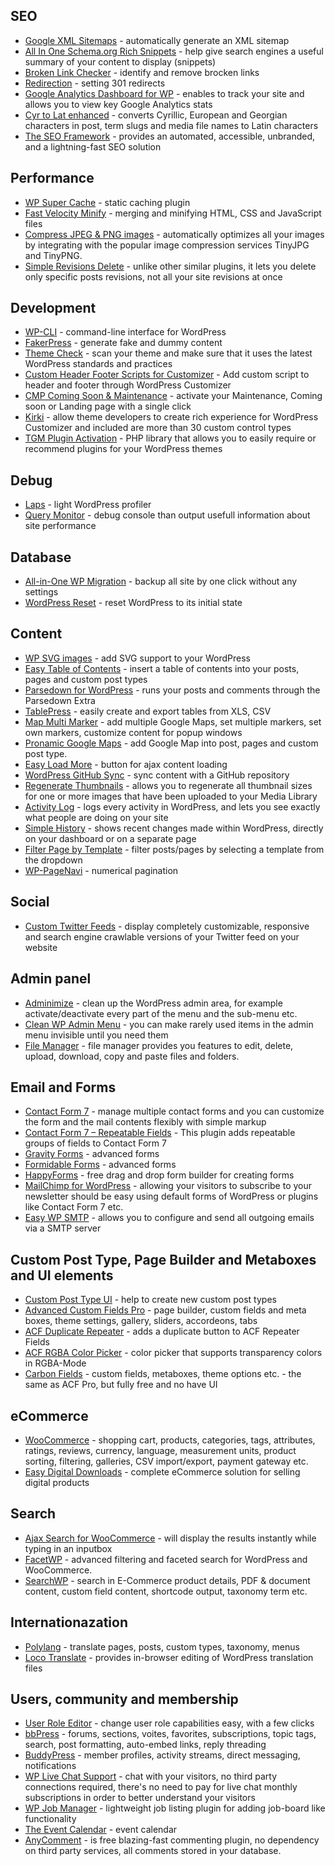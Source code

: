 ## SEO

* [Google XML Sitemaps](https://wordpress.org/plugins/google-sitemap-generator/) - automatically generate an XML sitemap
* [All In One Schema.org Rich Snippets](https://wordpress.org/plugins/all-in-one-schemaorg-rich-snippets/) - help give search engines a useful summary of your content to display (snippets)
* [Broken Link Checker](https://wordpress.org/plugins/broken-link-checker/) - identify and remove brocken links
* [Redirection](https://wordpress.org/plugins/redirection/) - setting 301 redirects
* [Google Analytics Dashboard for WP](https://wordpress.org/plugins/google-analytics-dashboard-for-wp/) - enables to track your site and allows you to view key Google Analytics stats
* [Cyr to Lat enhanced](https://wordpress.org/plugins/cyr3lat/) - converts Cyrillic, European and Georgian characters in post, term slugs and media file names to Latin characters
* [The SEO Framework](https://wordpress.org/plugins/autodescription/) - provides an automated, accessible, unbranded, and a lightning-fast SEO solution


## Performance

* [WP Super Cache](https://wordpress.org/plugins/wp-super-cache/) - static caching plugin
* [Fast Velocity Minify](https://wordpress.org/plugins/fast-velocity-minify/) - merging and minifying HTML, CSS and JavaScript files
* [Compress JPEG & PNG images](https://wordpress.org/plugins/tiny-compress-images/) - automatically optimizes all your images by integrating with the popular image compression services TinyJPG and TinyPNG.
* [Simple Revisions Delete](https://wordpress.org/plugins/simple-revisions-delete/) - unlike other similar plugins, it lets you delete only specific posts revisions, not all your site revisions at once

## Development

* [WP-CLI](https://wp-cli.org/) - command-line interface for WordPress
* [FakerPress](https://wordpress.org/plugins/fakerpress/) - generate fake and dummy content
* [Theme Check](https://wordpress.org/plugins/theme-check/) - scan your theme and make sure that it uses the latest WordPress standards and practices
* [Custom Header Footer Scripts for Customizer](https://wordpress.org/plugins/custom-script-for-customizer/) - Add custom script to header and footer through WordPress Customizer
* [CMP Coming Soon & Maintenance](https://wordpress.org/plugins/cmp-coming-soon-maintenance/) - activate your Maintenance, Coming soon or Landing page with a single click
* [Kirki](https://wordpress.org/plugins/kirki/) - allow theme developers to create rich experience for WordPress Customizer and included are more than 30 custom control types
* [TGM Plugin Activation](https://github.com/TGMPA/TGM-Plugin-Activation) - PHP library that allows you to easily require or recommend plugins for your WordPress themes

## Debug

* [Laps]() - light WordPress profiler
* [Query Monitor](https://wordpress.org/plugins/query-monitor/) - debug console than output usefull information about site performance

## Database

* [All-in-One WP Migration](https://wordpress.org/plugins/all-in-one-wp-migration/) - backup all site by one click without any settings
* [WordPress Reset](https://wordpress.org/plugins/wordpress-reset/) - reset WordPress to its initial state

## Content

* [WP SVG images](https://wordpress.org/plugins/wp-svg-images/) - add SVG support to your WordPress
* [Easy Table of Contents](https://wordpress.org/plugins/easy-table-of-contents/) -  insert a table of contents into your posts, pages and custom post types
* [Parsedown for WordPress](https://wordpress.org/plugins/parsedown-wp/) - runs your posts and comments through the Parsedown Extra
* [TablePress](https://wordpress.org/plugins/tablepress/) - easily create and export tables from XLS, CSV
* [Map Multi Marker](https://wordpress.org/plugins/map-multi-marker/) - add multiple Google Maps, set multiple markers, set own markers, customize content for popup windows
* [Pronamic Google Maps](https://wordpress.org/plugins/pronamic-google-maps/) - add Google Map into post, pages and custom post type.
* [Easy Load More](https://wordpress.org/plugins/easy-load-more/) - button for ajax content loading
* [WordPress GitHub Sync](https://wordpress.org/plugins/wp-github-sync/) - sync content with a GitHub repository
* [Regenerate Thumbnails](https://wordpress.org/plugins/regenerate-thumbnails/) - allows you to regenerate all thumbnail sizes for one or more images that have been uploaded to your Media Library
* [Activity Log](https://wordpress.org/plugins/aryo-activity-log/) - logs every activity in WordPress, and lets you see exactly what people are doing on your site
* [Simple History](https://wordpress.org/plugins/simple-history/) - shows recent changes made within WordPress, directly on your dashboard or on a separate page
* [Filter Page by Template](https://wordpress.org/plugins/filter-page-by-template/) - filter posts/pages by selecting a template from the dropdown
* [WP-PageNavi](https://wordpress.org/plugins/wp-pagenavi/) - numerical pagination

## Social

* [Custom Twitter Feeds](https://wordpress.org/plugins/custom-twitter-feeds/) - display completely customizable, responsive and search engine crawlable versions of your Twitter feed on your website

## Admin panel

* [Adminimize](https://wordpress.org/plugins/adminimize/) - clean up the WordPress admin area, for example activate/deactivate every part of the menu and the sub-menu etc.
* [Clean WP Admin Menu](https://wordpress.org/plugins/clean-wp-admin-menu/) - you can make rarely used items in the admin menu invisible until you need them
* [File Manager](https://wordpress.org/plugins/wp-file-manager/) - file manager provides you features to edit, delete, upload, download, copy and paste files and folders.

## Email and Forms

* [Contact Form 7](https://wordpress.org/plugins/contact-form-7/) - manage multiple contact forms and you can customize the form and the mail contents flexibly with simple markup
* [Contact Form 7 – Repeatable Fields](https://wordpress.org/plugins/cf7-repeatable-fields/) - This plugin adds repeatable groups of fields to Contact Form 7
* [Gravity Forms](https://www.gravityforms.com/) - advanced forms
* [Formidable Forms](https://formidableforms.com/) - advanced forms
* [HappyForms](https://wordpress.org/plugins/happyforms/) - free drag and drop form builder for creating forms
* [MailChimp for WordPress](https://wordpress.org/plugins/mailchimp-for-wp/) - allowing your visitors to subscribe to your newsletter should be easy using default forms of WordPress or plugins like Contact Form 7 etc.
* [Easy WP SMTP](https://wordpress.org/plugins/easy-wp-smtp/) - allows you to configure and send all outgoing emails via a SMTP server

## Custom Post Type, Page Builder and Metaboxes and UI elements

* [Custom Post Type UI](https://wordpress.org/plugins/custom-post-type-ui/) - help to create new custom post types
* [Advanced Custom Fields Pro](https://wordpress.org/plugins/advanced-custom-fields/) - page builder, custom fields and meta boxes, theme settings, gallery, sliders, accordeons, tabs
* [ACF Duplicate Repeater](https://github.com/mcguffin/acf-duplicate-repeater) - adds a duplicate button to ACF Repeater Fields
* [ACF RGBA Color Picker](https://wordpress.org/plugins/acf-rgba-color-picker/) - color picker that supports transparency colors in RGBA-Mode
* [Carbon Fields](https://github.com/htmlburger/carbon-fields) - custom fields, metaboxes, theme options etc. - the same as ACF Pro, but fully free and no have UI

## eCommerce

* [WooCommerce](https://wordpress.org/plugins/woocommerce/) - shopping cart, products, categories, tags, attributes, ratings, reviews, currency, language, measurement units, product sorting, filtering, galleries, CSV import/export, payment gateway etc.
* [Easy Digital Downloads](https://wordpress.org/plugins/easy-digital-downloads/) - complete eCommerce solution for selling digital products

## Search

* [Ajax Search for WooCommerce](https://wordpress.org/plugins/ajax-search-for-woocommerce/) - will display the results instantly while typing in an inputbox
* [FacetWP](https://facetwp.com/) - advanced filtering and faceted search for WordPress and WooCommerce.
* [SearchWP](https://searchwp.com/) - search in E-Commerce product details, PDF & document content, custom field content, shortcode output, taxonomy term etc.

## Internationazation

* [Polylang](https://wordpress.org/plugins/polylang/) - translate pages, posts, custom types, taxonomy, menus
* [Loco Translate](https://wordpress.org/plugins/loco-translate/) - provides in-browser editing of WordPress translation files

## Users, community and membership

* [User Role Editor](https://wordpress.org/plugins/user-role-editor/) - change user role capabilities easy, with a few clicks
* [bbPress](https://wordpress.org/plugins/bbpress/) - forums, sections, voites, favorites, subscriptions, topic tags, search, post formatting, auto-embed links, reply threading
* [BuddyPress](https://wordpress.org/plugins/buddypress/) - member profiles, activity streams, direct messaging, notifications
* [WP Live Chat Support](https://wordpress.org/plugins/wp-live-chat-support/) - chat with your visitors, no third party connections required, there's no need to pay for live chat monthly subscriptions in order to better understand your visitors
* [WP Job Manager](https://wordpress.org/plugins/wp-job-manager/) - lightweight job listing plugin for adding job-board like functionality
* [The Event Calendar](https://wordpress.org/plugins/the-events-calendar/) - event calendar
* [AnyComment](https://ru.wordpress.org/plugins/anycomment/) - is free blazing-fast commenting plugin, no dependency on third party services, all comments stored in your database.
